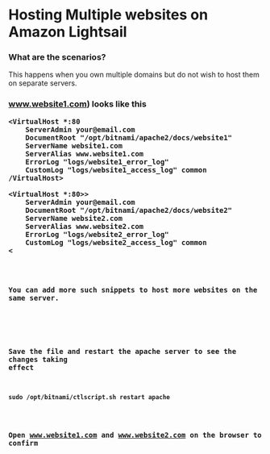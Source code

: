 <!DOCTYPE html>
<html>

<head>
  <meta charset="utf-8">
  <meta name="viewport" content="width=device-width, initial-scale=1.0">
  <title>VirtualHost</title>
  <link rel="stylesheet" href="https://stackedit.io/style.css" />
</head>

<body class="stackedit">
  <div class="stackedit__html"><h1 id="hosting-multiple-websites-on-amazon-lightsail">Hosting Multiple websites on Amazon Lightsail</h1>
<h3 id="what-are-the-scenarios">What are the scenarios?</h3>
<p>
This happens when you own multiple domains but do not wish to host them on separate servers.</p>
<h3 id="the-process The Process</h3><p>
Key Steps:</p>
<ol>
<li>Locate Virtual host File</li>
<li>Add domains</li>
<li>Restart Apache</li>
</ol>
<p>Load Bitnami terminal on Lightsail on your instance. Browse to the apache configuration files location.</p>
<pre><code>bitnami@ip-172-26-5-171:~$cd /opt/bitnami/apache2/conf
</code></pre>
<p>General Apache server configuration is handled by <code>httpd.conf</code> file. This file in turn loads other files for specific  settings. For setting up virtual hosts add/uncomment the following line in it and save the file.</p>
<pre><code>Include conf/extra/httpd-vhosts.conf
</code></pre>
<p>Now open <code>httpd-hosts.conf</code> located in the extras folder and configure Virtual hosts.<p>

A typical virtual host config for a domain (say <a href="http://www.website1.com">www.website1.com</a>) looks like this</p>
<pre><code>&lt;VirtualHost *:80
    ServerAdmin your@email.com
    DocumentRoot "/opt/bitnami/apache2/docs/website1"
    ServerName website1.com
    ServerAlias www.website1.com
    ErrorLog "logs/website1_error_log"
    CustomLog "logs/website1_access_log" common
/VirtualHost&gt;

&lt;VirtualHost *:80&gt;>
    ServerAdmin your@email.com
    DocumentRoot "/opt/bitnami/apache2/docs/website2"
    ServerName website2.com
    ServerAlias www.website2.com
    ErrorLog "logs/website2_error_log"
    CustomLog "logs/website2_access_log" common
&lt;</VirtualHost&gt;
</code></pre>
<p>You can add more such snippets to host more websites on the same server.</p>
<p>

Save the file and restart the apache server to see the changes taking effect</p>
<pre><code>sudo /opt/bitnami/ctlscript.sh restart apache
</code></pre>
<p>Open <a href="http://www.website1.com">www.website1.com</a> and <a href="http://www.website2.com">www.website2.com</a> on the browser to confirm</p>
</div>
</body>

</html>
<!--stackedit_data:
eyJoaXN0b3J5IjpbMTc3MjA4MjMwOV19
-->